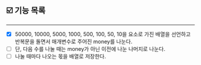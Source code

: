 ## ☑️ 기능 목록
---
- [x] 50000, 10000, 5000, 1000, 500, 100, 50, 10을 요소로 가진 배열을 선언하고 반복문을 돌면서 매개변수로 주어진 money를 나눈다.
- [ ] 단, 다음 수를 나눌 때는 money가 아닌 이전에 나눈 나머지로 나눈다.
- [ ] 나눌 때마다 나오는 몫을 배열로 저장한다.